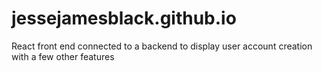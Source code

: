 # jessejamesblack.github.io

React front end connected to a backend to display user account creation with a few other features

